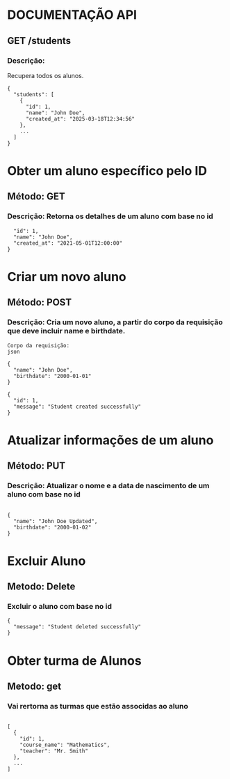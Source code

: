 # DOCUMENTAÇÃO API

## GET /students

### Descrição: 

Recupera todos os alunos.

```
{
  "students": [
    {
      "id": 1,
      "name": "John Doe",
      "created_at": "2025-03-18T12:34:56"
    },
    ...
  ]
}
```
# Obter um aluno específico pelo ID

## Método: GET 

### Descrição: Retorna os detalhes de um aluno com base no id 

``` {
  "id": 1,
  "name": "John Doe",
  "created_at": "2021-05-01T12:00:00"
}
```

# Criar um novo aluno

## Método: POST

### Descrição: Cria um novo aluno, a partir do corpo da requisição que deve incluir name e birthdate.
```
Corpo da requisição:
json

{
  "name": "John Doe",
  "birthdate": "2000-01-01"
}

```
```
{
  "id": 1,
  "message": "Student created successfully"
}

```

# Atualizar informações de um aluno

## Método: PUT 

### Descrição: Atualizar o nome e a data de nascimento de um aluno com base no id 

```

{
  "name": "John Doe Updated",
  "birthdate": "2000-01-02"
}

```
# Excluir Aluno

## Metodo: Delete 

### Excluir o aluno com base no id

```
{
  "message": "Student deleted successfully"
}

```
# Obter turma de Alunos

## Metodo: get 

### Vai rertorna as turmas que estão associdas ao aluno

```

[
  {
    "id": 1,
    "course_name": "Mathematics",
    "teacher": "Mr. Smith"
  },
  ...
]

```
